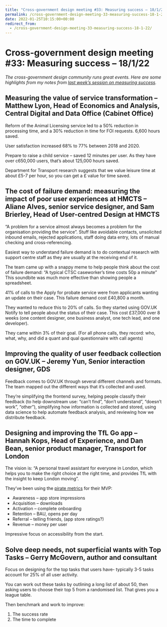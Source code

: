 ```yaml
---
title: "Cross-government design meeting #33: Measuring success – 18/1/22"
permalink: /cross-government-design-meeting-33-measuring-success-18-1-22
date: 2022-01-25T10:15:00+00:00
redirect_from:
  - /cross-government-design-meeting-33-measuring-success-18-1-22/
---
```


# Cross-government design meeting #33: Measuring success – 18/1/22

*The cross-government design community runs great events. Here are some highlights from my notes from [last week’s session on measuring success](https://www.eventbrite.co.uk/e/cross-government-design-meeting-33-measuring-success-tickets-243676552127).*

## Measuring the value of service transformation – Matthew Lyon, Head of Economics and Analysis, Central Digital and Data Office (Cabinet Office)

Reform of the Animal Licensing service led to a 50% reduction in processing time, and a 30% reduction in time for FOI requests. 6,600 hours saved.

User satisfaction increased 68% to 77% between 2018 and 2020.

Prepare to raise a child service – saved 12 minutes per user. As they have over c650,000 users, that’s about 125,000 hours saved.

Department for Transport research suggests that we value leisure time at about £5-7 per hour, so you can get a £ value for time saved.

## The cost of failure demand: measuring the impact of poor user experiences at HMCTS – Aliane Alves, senior service designer, and Sam Brierley, Head of User-centred Design at HMCTS

“A problem for a service almost always becomes a problem for the organisation providing the service”. Stuff like avoidable contacts, unsolicited inbound emails, rejected applications, staff doing data entry, lots of manual checking and cross-referencing.

Easiest way to understand failure demand is to do contextual research with support centre staff as they are usually at the receiving end of it.

The team came up with a snappy meme to help people think about the cost of failure demand: “A typical CTSC caseworker’s time costs 50p a minute” This soundbite was much more effective than showing people a spreadsheet.

41% of calls to the Apply for probate service were from applicants wanting an update on their case. This failure demand cost £40,800 a month.

They wanted to reduce this to 20% of calls. So they started using GOV.UK Notify to tell people about the status of their case. This cost £37,000 over 8 weeks (one content designer, one business analyst, one tech lead, and one developer).

They came within 3% of their goal. (For all phone calls, they record: who, what, why, and did a quant and qual questionnaire with call agents)

## Improving the quality of user feedback collection on GOV.UK – Jeremy Yun, Senior interaction designer, GDS

Feedback comes to GOV.UK through several different channels and formats. The team mapped out the different ways that it’s collected and used.

They’re simplifying the frontend survey, helping people classify their feedback (to help downstream use: “can’t find”, “don’t understand”, “doesn’t work”, “other”), simplifying how information is collected and stored, using data science to help automate feedback analysis, and reviewing how we distribute feedback.

## Designing and improving the TfL Go app – Hannah Kops, Head of Experience, and Dan Bean, senior product manager, Transport for London

The vision is: “A personal travel assistant for everyone in London, which helps you to make the right choice at the right time, and provides TfL with the insight to keep London moving”.

They’ve been using the [pirate metrics](https://www.productplan.com/glossary/aarrr-framework/) for their MVP:

- Awareness – app store impressions
- Acquisition – downloads
- Activation – complete onboarding
- Retention – BAU, opens per day
- Referral – telling friends, (app store ratings?)
- Revenue – money per user

Impressive focus on accessibility from the start.

## Solve deep needs, not superficial wants with Top Tasks – Gerry McGovern, author and consultant

Focus on designing for the top tasks that users have- typically 3-5 tasks account for 25% of all user activity.

You can work out these tasks by outlining a long list of about 50, then asking users to choose their top 5 from a randomised list. That gives you a league table.

Then benchmark and work to improve:

1. The success rate
2. The time to complete